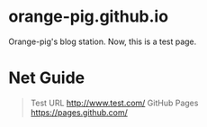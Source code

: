 # orange-pig.github.io
Orange-pig's blog station.
Now, this is a test page.

# Net Guide
>Test URL http://www.test.com/
>GitHub Pages https://pages.github.com/
